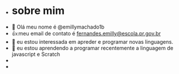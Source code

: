 - # sobre mim
- 👋 Olá meu nome é @emillymachado1b
- 👍:meu email de contato é fernandes.emilly@escola.pr.gov.br
- 👀 eu estou interessada em apreder e programar novas linguagens.
- 🌱 eu estou aprendendo a programar recentemente a linguagem de javascript e Scratch
-
-
